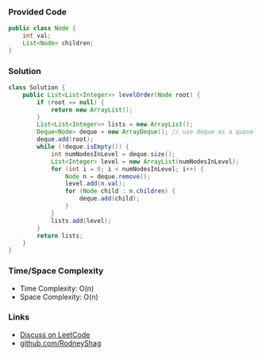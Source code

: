 ### Provided Code

```java
public class Node {
    int val;
    List<Node> children;
}
```

### Solution

```java
class Solution {
    public List<List<Integer>> levelOrder(Node root) {
        if (root == null) {
            return new ArrayList();
        }
        List<List<Integer>> lists = new ArrayList();
        Deque<Node> deque = new ArrayDeque(); // use deque as a queue
        deque.add(root);
        while (!deque.isEmpty()) {
            int numNodesInLevel = deque.size();
            List<Integer> level = new ArrayList(numNodesInLevel);
            for (int i = 0; i < numNodesInLevel; i++) {
                Node n = deque.remove();
                level.add(n.val);
                for (Node child : n.children) {
                    deque.add(child);
                }
            }
            lists.add(level);
        }
        return lists;
    }
}
```

### Time/Space Complexity

-  Time Complexity: O(n)
- Space Complexity: O(n)

### Links

- [Discuss on LeetCode](https://leetcode.com/problems/n-ary-tree-level-order-traversal/discuss/312433)
- [github.com/RodneyShag](https://github.com/RodneyShag)

